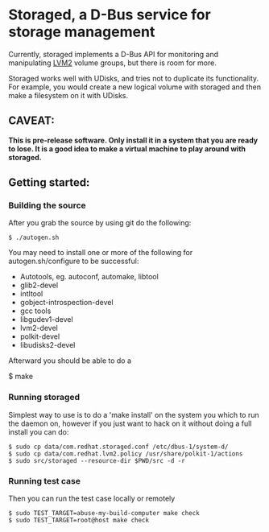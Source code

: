 Storaged, a D-Bus service for storage management
================================================

Currently, storaged implements a D-Bus API for monitoring and
manipulating [LVM2](https://sourceware.org/lvm2/) volume groups, but there is room for more.

Storaged works well with UDisks, and tries not to duplicate its
functionality.  For example, you would create a new logical volume
with storaged and then make a filesystem on it with UDisks.

CAVEAT:
------
   **This is pre-release software.  Only install it in a system that
    you are ready to lose.  It is a good idea to make a virtual
    machine to play around with storaged.**

Getting started:
-------------------

### Building the source

After you grab the source by using git do the following:

    $ ./autogen.sh

You may need to install one or more of the following for autogen.sh/configure to be successful:

* Autotools, eg. autoconf, automake, libtool
* glib2-devel
* intltool
* gobject-introspection-devel
* gcc tools
* libgudev1-devel
* lvm2-devel
* polkit-devel
* libudisks2-devel

Afterward you should be able to do a

   $ make

### Running storaged
Simplest way to use is to do a 'make install' on the system you which to run the daemon on, however if you just want to hack on it without doing a full install you can do:

    $ sudo cp data/com.redhat.storaged.conf /etc/dbus-1/system-d/
    $ sudo cp data/com.redhat.lvm2.policy /usr/share/polkit-1/actions
    $ sudo src/storaged --resource-dir $PWD/src -d -r

### Running test case
Then you can run the test case locally or remotely

    $ sudo TEST_TARGET=abuse-my-build-computer make check
    $ sudo TEST_TARGET=root@host make check
